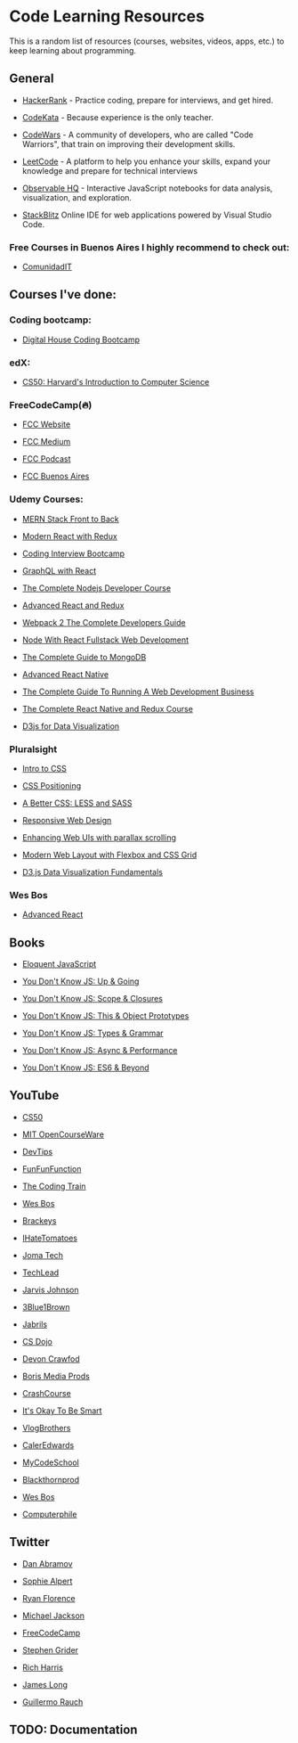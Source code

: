 # Code Learning Resources

This is a random list of resources (courses, websites, videos, apps, etc.) to keep learning about programming.
 
## General 
- [HackerRank](https://www.hackerrank.com) - Practice coding, prepare for interviews, and get hired.

- [CodeKata](http://codekata.com/) - Because experience is the only teacher.

- [CodeWars](https://www.codewars.com/) - A community of developers, who are called "Code Warriors", that train on improving their development skills.

- [LeetCode](https://leetcode.com) - A platform to help you enhance your skills, expand your knowledge and prepare for technical interviews

- [Observable HQ](https://beta.observablehq.com/) - Interactive JavaScript notebooks for data analysis, visualization, and exploration.

- [StackBlitz](https://stackblitz.com/) Online IDE for web applications powered by Visual Studio Code.

### Free Courses in Buenos Aires I highly recommend to check out:
- [ComunidadIT](http://www.comunidadit.org/)

## Courses I've done:
### Coding bootcamp:
- [Digital House Coding Bootcamp](https://www.digitalhouse.com/)

### edX:
- [CS50: Harvard's Introduction to Computer Science](https://www.edx.org/es/course/cs50s-introduction-computer-science-harvardx-cs50x)

### FreeCodeCamp(🔥)
- [FCC Website](https://www.freecodecamp.org/)

- [FCC Medium](https://medium.freecodecamp.org/)

- [FCC Podcast](https://freecodecamp.libsyn.com/)

- [FCC Buenos Aires](https://freecodecampba.org/)

### Udemy Courses:
- [MERN Stack Front to Back](https://www.udemy.com/mern-stack-front-to-back/)

- [Modern React with Redux](https://www.udemy.com/react-redux/)

- [Coding Interview Bootcamp](https://www.udemy.com/coding-interview-bootcamp-algorithms-and-data-structure/)

- [GraphQL with React](https://www.udemy.com/graphql-with-react-course/)

- [The Complete Nodejs Developer Course](https://www.udemy.com/the-complete-nodejs-developer-course-2/)

- [Advanced React and Redux](https://www.udemy.com/react-redux-tutorial/)

- [Webpack 2 The Complete Developers Guide](https://www.udemy.com/webpack-2-the-complete-developers-guide/)

- [Node With React Fullstack Web Development](https://www.udemy.com/node-with-react-fullstack-web-development/)

- [The Complete Guide to MongoDB](https://www.udemy.com/the-complete-developers-guide-to-mongodb/)

- [Advanced React Native](https://www.udemy.com/react-native-advanced/)

- [The Complete Guide To Running A Web Development Business](https://www.udemy.com/the-complete-guide-to-running-a-web-development-business/) 

- [The Complete React Native and Redux Course](https://www.udemy.com/the-complete-react-native-and-redux-course/) 

- [D3js for Data Visualization](https://www.udemy.com/learn-d3js-for-data-visualization/)

### Pluralsight 

- [Intro to CSS](https://www.pluralsight.com/courses/css-intro)

- [CSS Positioning](https://www.pluralsight.com/courses/css-positioning-1834)

- [A Better CSS: LESS and SASS](https://www.pluralsight.com/courses/better-css)

- [Responsive Web Design](https://www.pluralsight.com/courses/responsive-web-design)

- [Enhancing Web UIs with parallax scrolling](https://www.pluralsight.com/courses/parallax-scrolling-enhancing-web-uis)

- [Modern Web Layout with Flexbox and CSS Grid](https://www.pluralsight.com/courses/modern-web-layout-flexbox-css-grid)

- [D3.js Data Visualization Fundamentals](https://www.pluralsight.com/courses/d3js-data-visualization-fundamentals)

### Wes Bos

- [Advanced React](https://advancedreact.com/)

## Books

- [Eloquent JavaScript](https://eloquentjavascript.net/)

- [You Don't Know JS: Up & Going](https://github.com/twang281314/frontEnd/blob/master/book/You%20Don't%20Know%20JS/You%20Don't%20Know%20JS%20%E2%80%94%E2%80%94%20Up%20%26%20Going.pdf)

- [You Don't Know JS: Scope & Closures](https://github.com/twang281314/frontEnd/blob/master/book/You%20Don't%20Know%20JS/You%20Don%E2%80%99t%20Know%20JS%20%E2%80%94%E2%80%94%20Scope%20%26%20Closures.pdf)

- [You Don't Know JS: This & Object Prototypes](https://github.com/twang281314/frontEnd/blob/master/book/You%20Don't%20Know%20JS/You%20Don%E2%80%98t%20Know%20JS%20%E2%80%94%E2%80%94%20This%20%26%20Object%20Prototype.pdf)

- [You Don't Know JS: Types & Grammar](https://github.com/twang281314/frontEnd/blob/master/book/You%20Don't%20Know%20JS/You%20Don't%20Know%20JS%20%E2%80%94%E2%80%94%20Types%20%26%20Grammar.pdf)

- [You Don't Know JS: Async & Performance](https://github.com/twang281314/frontEnd/blob/master/book/You%20Don't%20Know%20JS/You%20Don't%20Know%20JS%20%E2%80%94%E2%80%94%20Async%20%26%20Performance.pdf)

- [You Don't Know JS: ES6 & Beyond](https://github.com/twang281314/frontEnd/blob/master/book/You%20Don't%20Know%20JS/You%20Don%20t%20Know%20JS%20%E2%80%94%E2%80%94%20ES6%20%26%20Beyond.pdf)


## YouTube

- [CS50](https://www.youtube.com/channel/UCcabW7890RKJzL968QWEykA)

- [MIT OpenCourseWare](https://www.youtube.com/channel/UCEBb1b_L6zDS3xTUrIALZOw)

- [DevTips](https://www.youtube.com/user/DevTipsForDesigners)

- [FunFunFunction](https://www.youtube.com/channel/UCO1cgjhGzsSYb1rsB4bFe4Q)

- [The Coding Train](https://www.youtube.com/user/shiffman)

- [Wes Bos](https://www.youtube.com/user/wesbos)

- [Brackeys](https://www.youtube.com/channel/UCYbK_tjZ2OrIZFBvU6CCMiA)

- [IHateTomatoes](https://www.youtube.com/channel/UC7O6CntQoAI-wYyJxYiqNUg)

- [Joma Tech](https://www.youtube.com/channel/UCV0qA-eDDICsRR9rPcnG7tw)

- [TechLead](https://www.youtube.com/channel/UC4xKdmAXFh4ACyhpiQ_3qBw)

- [Jarvis Johnson](https://www.youtube.com/user/VSympathyV)

- [3Blue1Brown](https://www.youtube.com/channel/UCYO_jab_esuFRV4b17AJtAw)

- [Jabrils](https://www.youtube.com/channel/UCQALLeQPoZdZC4JNUboVEUg)

- [CS Dojo](https://www.youtube.com/channel/UCxX9wt5FWQUAAz4UrysqK9A/featured)

- [Devon Crawfod](https://www.youtube.com/channel/UCDrekHmOnkptxq3gUU0IyfA)

- [Boris Media Prods](https://www.youtube.com/channel/UCom63VwJ7E9nzULprrLScJw)

- [CrashCourse](https://www.youtube.com/channel/UCX6b17PVsYBQ0ip5gyeme-Q)

- [It's Okay To Be Smart](https://www.youtube.com/channel/UCH4BNI0-FOK2dMXoFtViWHw)

- [VlogBrothers](https://www.youtube.com/channel/UCGaVdbSav8xWuFWTadK6loA)

- [CalerEdwards](https://www.youtube.com/user/CalerEdwards/videos)

- [MyCodeSchool](https://www.youtube.com/user/mycodeschool/featured)

- [Blackthornprod](https://www.youtube.com/channel/UC9Z1XWw1kmnvOOFsj6Bzy2g/featured)

- [Wes Bos](https://www.youtube.com/channel/UCoebwHSTvwalADTJhps0emA)

- [Computerphile](https://www.youtube.com/channel/UC9-y-6csu5WGm29I7JiwpnA)

## Twitter

- [Dan Abramov](https://twitter.com/dan_abramov)

- [Sophie Alpert](https://twitter.com/sophiebits)

- [Ryan Florence](https://twitter.com/ryanflorence)

- [Michael Jackson](https://twitter.com/mjackson)

- [FreeCodeCamp](https://twitter.com/freeCodeCamp)

- [Stephen Grider](https://twitter.com/ste_grider)

- [Rich Harris](https://twitter.com/Rich_Harris)

- [James Long](https://twitter.com/jlongster)

- [Guillermo Rauch](https://twitter.com/rauchg)

## TODO: Documentation

